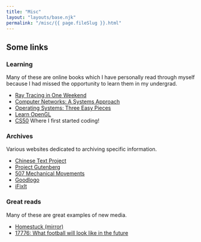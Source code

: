 ```yaml
---
title: "Misc"
layout: "layouts/base.njk"
permalink: "/misc/{{ page.fileSlug }}.html"
---
```


## Some links
### Learning
Many of these are online books which I have personally read through myself
because I had missed the opportunity to learn them in my undergrad.
- [Ray Tracing in One Weekend](https://raytracing.github.io/)
- [Computer Networks: A Systems Approach](https://book.systemsapproach.org/)
- [Operating Systems: Three Easy Pieces](https://pages.cs.wisc.edu/~remzi/OSTEP/)
- [Learn OpenGL](https://learnopengl.com/)
- [CS50](https://www.edx.org/learn/computer-science/harvard-university-cs50-s-introduction-to-computer-science)
Where I first started coding!

### Archives
Various websites dedicated to archiving specific information.
- [Chinese Text Project](https://ctext.org/)
- [Project Gutenberg](https://www.gutenberg.org/)
- [507 Mechanical Movements](https://507movements.com/)
- [Goodlogo](https://goodlogo.com/)
- [iFixIt](https://www.ifixit.com/)

### Great reads
Many of these are great examples of new media.
- [Homestuck (mirror)](https://homestuck.net/homestuck.html)
- [17776: What football will look like in the future](https://www.sbnation.com/a/17776-football)